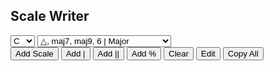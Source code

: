 <html>
<style>
  #scale {
    padding-left: 5px;
  }
</style>
<body>
<h2>Scale Writer</h2>
<select id="rootSelect">
<option value="2,7,12,17,22,27,32,37,43">C♯</option>
<option value="17,22,27,31,37,43,49,54,59">F♯</option>
<option value="31,37,43,48,54,59,65,70,76">B</option>
<option value="11,17,22,26,31,37,43,48,54">E</option>
<option value="26,31,37,42,48,54,59,64,70">A</option>
<option value="6,11,17,21,26,31,37,42,48">D</option>
<option value="21,26,31,36,42,48,54,58,64">G</option>
<option value="1,6,11,16,21,26,31,36,42" selected>C</option>
<option value="16,21,26,30,36,42,48,53,58">F</option>
<option value="30,36,42,47,53,58,64,69,75">B♭</option>
<option value="10,16,21,25,30,36,42,47,53">E♭</option>
<option value="25,30,36,41,47,53,58,63,69">A♭</option>
<option value="5,10,16,20,25,30,36,41,47">D♭</option>
<option value="20,25,30,35,41,47,53,57,63">G♭</option>
<option value="0,5,10,15,20,25,30,35,41">C♭</option>
  </select>
  <select id="chordSelect">
    <option value="0,0,0,0,0,0,0,0,0">△, maj7, maj9, 6 | Major</option>
    <option value="0,0,0,0,0,0,1,0,0">7, 9, 11 | Mixolydian</option>
    <option value="0,0,1,0,0,0,1,0,0">-7, -9, -11 | Dorian</option>
    <option value="0,0,0,-1,0,0,0,0,0">maj+4 | Lydian</option>
    <option value="0,1,1,0,1,1,1,0,1">∅7, -7♭5 | Locrian</option>
    <option value="0,0,1,0,1,1,2,1,2">°7 | Diminished</option>
    <option value="0,0,0,-1,-1,-1,1,0,0">7+, 7aug | Whole Tone</option>
    <option value="0,0,0,-1,0,0,1,0,0">7♯11 | Lydian Dominant</option>
    <option value="0,1,0,0,0,1,1,0,-1">7♭9 | 3rd Mode of Bebop (Major)</option>
    <option value="0,1,0,-1,-1,1,1,0,-1">7♯9 | Diminished Whole Tone</option>
  </select><br>
<button onclick="scaleFunction()">Add Scale</button>
<button onclick="myBarline()">Add |</button>
<button onclick="myBarlinedbl()">Add ||</button>
<button onclick="myRepeatbar()">Add %</button>
<button onclick="clearFunction()">Clear</button>
<button onclick="editFunction()">Edit</button>
<button onclick="copyAll()">Copy All</button><br>
<div id="scale" contenteditable="true"></div>
<script>
function copyAll() {
  alert("Copied!");
  const richTextDiv = document.getElementById("scale");
  const clipboardItem = new ClipboardItem({
	"text/plain": new Blob(
		[richTextDiv.innerText],
		{ type: "text/plain" }
	),
	"text/html": new Blob(
		[richTextDiv.outerHTML],
		{ type: "text/html" }
	),
});
navigator.clipboard.write([clipboardItem]);
}
function editFunction() {
  document.getElementById("scale").focus();
}
function clearFunction() {
  let text;
  if (confirm("Are you sure?") == true) {
    document.getElementById("scale").innerHTML = "";
  }
}
function myBarline() {
  const div = document.getElementById("scale");
  div.insertAdjacentHTML('beforeend',"<b>𝄖𝄖𝄖𝄖𝄖𝄖𝄖𝄖𝄖𝄖𝄖𝄖</b>" + "<br>");
  }
function myBarlinedbl() {
  const div = document.getElementById("scale");
  div.insertAdjacentHTML('beforeend',"<b>𝄗𝄗𝄗𝄗𝄗𝄗𝄗𝄗𝄗𝄗𝄗𝄗</b>" + "<br>");
  }
function myRepeatbar() {
  const div = document.getElementById("scale");
  div.insertAdjacentHTML('beforeend',"        𝄎        " + "<br>");
  }
function scaleFunction() {
  let a = rootSelect.options[rootSelect.selectedIndex].text;
  let b = chordSelect.options[chordSelect.selectedIndex].text;
  const noteArray = ["C♭","C","C♯","D","C","D♭","D","D♯","E","D","E♭","E","E♯","F♯","E♭","F♭","F","F♯","G","F","G♭","G","G♯","A","G","A♭","A","A♯","B","A","B♭","B","B♯","C♯","B♭","C♭","C","C♯","D","C♭","C","D♭","D","D♯","E","D♭","D","E♭","E","E♯","F♯","E♭","F♭","F","F♯","G","F","G♭","G","G♯","A","G♭","G","A♭","A","A♯","B","A♭","A","B♭","B","B♯","C♯","B♭","C♭","C","C♯","D"
  ];
  var x = document.getElementById("rootSelect").value;
  const keyArray = x.split(",");
  var y = document.getElementById("chordSelect").value;
  const chordArray = y.split(",");
  let scale = "<b>" + a + b + "</b>"+ "<br>";
  for (let i = 0; i <= 8; i++) {
    scale += noteArray[keyArray[i]-chordArray[i]] + " ";
  }
  const div = document.getElementById("scale");
  div.insertAdjacentHTML('beforeend', scale + "<br>");
  }
</script>
</body>
</html>
